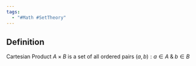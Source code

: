 ```yaml
---
tags:
  - "#Math #SetTheory"
---
```

## Definition
Cartesian Product $A \times B$ is a set of all ordered pairs $(a, b): a \in A\;\&\;b\in B$ 